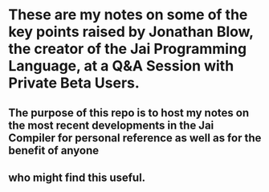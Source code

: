 # These are my notes on some of the key points raised by Jonathan Blow, the creator of the Jai Programming Language, at a Q&A Session with Private Beta Users.

## The purpose of this repo is to host my notes on the most recent developments in the Jai Compiler for personal reference as well as for the benefit of anyone
## who might find this useful.
